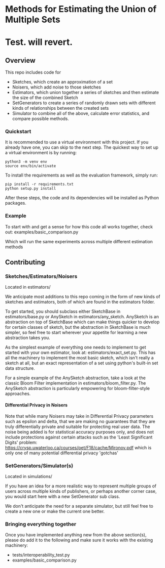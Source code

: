 # Methods for Estimating the Union of Multiple Sets
# Test. will revert.
## Overview

This repo includes code for

*   Sketches, which create an approximation of a set
*   Noisers, which add noise to those sketches
*   Estimators, which union together a series of sketches and then estimate the
    size of the combined Sketch
*   SetGenerators to create a series of randomly drawn sets with different kinds
    of relationships between the created sets
*   Simulator to combine all of the above, calculate error statistics, and
    compare possible methods.

### Quickstart
It is recommended to use a virtual environment with this project. If you already
have one, you can skip to the next step.
The quickest way to set up a virtual environment is by running:
```
python3 -m venv env
source env/bin/activate
```
To install the requirements as well as the evaluation framework, simply run:
```
pip install -r requirements.txt
python setup.py install
```
After these steps, the code and its dependencies will be installed as Python packages.


### Example

To start with and get a sense for how this code all works together, check out:
examples/basic_comparison.py

Which will run the same experiments across multiple different estimation methods

## Contributing

### Sketches/Estimators/Noisers

Located in estimators/

We anticipate most additions to this repo coming in the form of new kinds of
sketches and estimators, both of which are found in the estimators folder.

To get started, you should subclass either SketchBase in estimators/base.py or
AnySketch in estimators/any_sketch. AnySketch is an abstraction on top of
SketchBase which can make things quicker to develop for certain classes of
sketch, but the abstraction in SketchBase is much simpler, so feel free to start
wherever your appetite for learning a new abstraction takes you.

As the simplest example of everything one needs to implement to get started with
your own estimator, look at: estimators/exact_set.py. This has all the machinery
to implement the most basic sketch, which isn't really a sketch at all, but an
exact representation of a set using python's built-in set data structure.

For a simple example of the AnySketch abstraction, take a look at the classic
Bloom Filter implementation in estimators/bloom_filter.py. The AnySketch
abstraction is particularly empowering for bloom-filter-style approaches.

#### Differential Privacy in Noisers

Note that while many Noisers may take in Differential Privacy parameters such as
epsilon and delta, that we are making no guarantees that they are truly
differentially private and suitable for protecting real user data. The noise
being added is for statistical accuracy purposes only, and does not include
protections against certain attacks such as the 'Least Significant Digits'
problem: https://crysp.uwaterloo.ca/courses/pet/F18/cache/Mironov.pdf which is
only one of many potential differential privacy 'gotchas'

### SetGenerators/Simulator(s)

Located in simulations/

If you have an idea for a more realistic way to represent multiple groups of
users across multiple kinds of publishers, or perhaps another corner case, you
would start here with a new SetGenerator sub class.

We don't anticipate the need for a separate simulator, but still feel free to
create a new one or make the current one better.

### Bringing everything together

Once you have implemented anything new from the above section(s), please do add
it to the following and make sure it works with the existing machinery:

*   tests/interoperability_test.py
*   examples/basic_comparison.py
